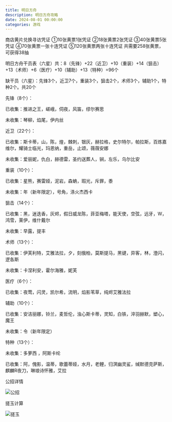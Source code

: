 ```yaml
---
title: 明日方舟
description: 明日方舟攻略
date: 2024-08-01 00:00:00
categories: 游戏
---
```

商店黄片兑换寻访凭证
①10张黄票1张凭证
②18张黄票2张凭证
③40张黄票5张凭证
④70张黄票一张十连凭证
⑤120张黄票两张十连凭证
共需要258张黄票，可获得38抽

明日方舟干员表（六星）共：8（先锋）+22（近卫）+10（重装）+14（狙击）+13（术师）+6（医疗）+10（辅助）+13（特种）=96个

缺干员（六星）：先锋3个，近卫7个，重装3个，狙击2个，术师3个，辅助1个，特种2个。共20个

先锋（8个）：

已收集：推进之王，嵯峨，伺夜，风笛，缪尔赛思

未收集：琴柳，焰尾，伊内丝

近卫（22个）：

已收集：斯卡蒂，山，陈，煌，棘刺，银灰，赫拉格，史尔特尔，帕拉斯，百炼嘉维尔，耀骑士临光，玛恩纳，重岳，止颂，薇薇安娜

未收集：爱丽妮，仇白，赫德雷，圣约送葬人，锏，左乐，乌尔比安

重装（10个）：

已收集：星熊，赛雷娅，泥岩，森蚺，瑕光，斥罪，黍

未收集：年（新年限定），号角，涤火杰西卡

狙击（14个）：

已收集：黑，迷迭香，灰烬，假日威龙陈，菲亚梅塔，能天使，空弦，远牙，W，鸿雪，莱伊，维什戴尔

未收集：早露，提丰

术师（13个）：

已收集：伊芙利特，艾雅法拉，夕，刻俄柏，莫斯提马，黑键，异客，林，澄闪，逻各斯

未收集：卡涅利安，霍尔海雅，妮芙

医疗（6个）：

已收集：夜莺，闪灵，凯尔希，流明，焰影苇草，纯烬艾雅法拉

辅助（10个）：

已收集：安洁丽娜，铃兰，麦哲伦，浊心斯卡蒂，灵知，白铁，淬羽赫默，塑心，魔王

未收集：令（新年限定）

特种（13个）：

未收集：多萝西 ，阿斯卡纶

已收集：阿，傀影，温蒂，歌蕾蒂娅，水月，老鲤，归溟幽灵鲨，缄默德克萨斯，麒麟R夜刀，琳琅诗怀雅，艾拉

公招详情

![公招](公招.png)

搓玉计算

![搓玉](搓玉.jpg)